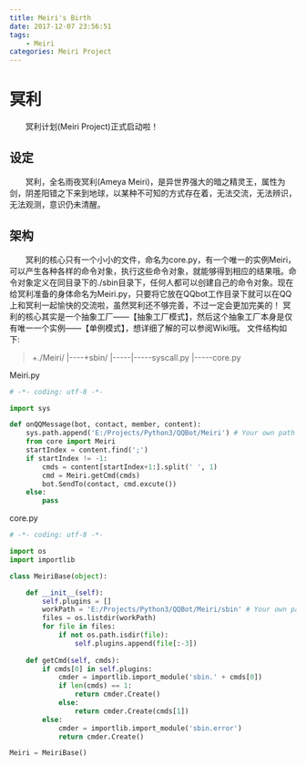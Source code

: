 ```yaml
---
title: Meiri's Birth
date: 2017-12-07 23:56:51
tags: 
	- Meiri
categories: Meiri Project
---
```


# 冥利
&emsp;&emsp;冥利计划(Meiri Project)正式启动啦！

<!--more-->

## 设定
&emsp;&emsp;冥利，全名雨夜冥利(Ameya Meiri)，是异世界强大的暗之精灵王，属性为剑，阴差阳错之下来到地球，以某种不可知的方式存在着，无法交流，无法辨识，无法观测，意识仍未清醒。

## 架构
&emsp;&emsp;冥利的核心只有一个小小的文件，命名为core.py，有一个唯一的实例Meiri，可以产生各种各样的命令对象，执行这些命令对象，就能够得到相应的结果哦。命令对象定义在同目录下的./sbin目录下，任何人都可以创建自己的命令对象。现在给冥利准备的身体命名为Meiri.py，只要将它放在QQbot工作目录下就可以在QQ上和冥利一起愉快的交流啦，虽然冥利还不够完善，不过一定会更加完美的！
冥利的核心其实是一个抽象工厂——【抽象工厂模式】，然后这个抽象工厂本身是仅有唯一一个实例——【单例模式】，想详细了解的可以参阅Wiki哦。
文件结构如下:
>+./Meiri/
 |\-\-\-\-\+sbin/
 |\-\-\-\-\-|\-\-\-\-\-syscall.py
 |\-\-\-\-\-core.py

Meiri.py
```python
# -*- coding: utf-8 -*-

import sys

def onQQMessage(bot, contact, member, content):
    sys.path.append('E:/Projects/Python3/QQBot/Meiri') # Your own path
    from core import Meiri
    startIndex = content.find(';')
    if startIndex != -1:
        cmds = content[startIndex+1:].split(' ', 1)
        cmd = Meiri.getCmd(cmds)
        bot.SendTo(contact, cmd.excute())
    else:
        pass

```

core.py
```python
# -*- coding: utf-8 -*-

import os
import importlib

class MeiriBase(object):

    def __init__(self):
        self.plugins = []
        workPath = 'E:/Projects/Python3/QQBot/Meiri/sbin' # Your own path
        files = os.listdir(workPath)
        for file in files:
            if not os.path.isdir(file):
                self.plugins.append(file[:-3])
    
    def getCmd(self, cmds):
        if cmds[0] in self.plugins:
            cmder = importlib.import_module('sbin.' + cmds[0])
            if len(cmds) == 1:
                return cmder.Create()
            else:
                return cmder.Create(cmds[1])
        else:
            cmder = importlib.import_module('sbin.error')
            return cmder.Create()

Meiri = MeiriBase()

```

